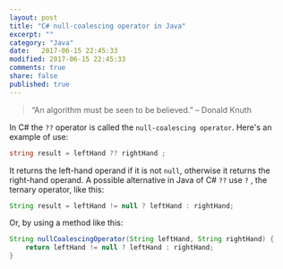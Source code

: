 ```yaml
--- 
layout: post
title: "C# null-coalescing operator in Java"
excerpt: ""
category: "Java"
date:   2017-06-15 22:45:33
modified: 2017-06-15 22:45:33
comments: true
share: false
published: true
---
```


> “An algorithm must be seen to be believed.”
> – Donald Knuth

In C# the `??` operator is called the `null-coalescing operator`. 
Here's an example of use:

```csharp
string result = leftHand ?? rightHand ;
```

It returns the left-hand operand if it is not `null`, otherwise it returns the right-hand operand.
A possible alternative in Java of C# `??` use `?` , the ternary operator, like this:

```java
String result = leftHand != null ? leftHand : rightHand; 
```

Or, by using a method like this:

```java
String nullCoalescingOperator(String leftHand, String rightHand) {
    return leftHand != null ? leftHand : rightHand;
}
```